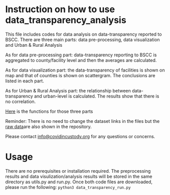 # Instruction on how to use data_transparency_analysis
This file includes codes for data analysis on data-transparency reported to BSCC. There are three main parts: data pre-processing, data visualization and Urban & Rural Analysis

As for data pre-processing part: data-transparency reporting to BSCC is aggregated to county/facility level and then the averages are calculated.

As for data visualization part: the data-transparency of facilities is shown on map and that of counties is shown on scattergram. The conclusions are listed in each part.

As for Urban & Rural Analysis part: the relationship between data-transparency and urban-level is calculated. The results show that there is no correlation.

[Here](https://github.com/covidincustody/data-transparency/blob/main/Code/data_transparency_utils.py) is the functions for those three parts

Reminder: There is no need to change the dataset links in the files but the [raw data]( )are also shown in the repository.

Please contact info@covidincustody.org for any questions or concerns.

# Usage
There are no prerequisites or installation required. The preprocessing results and data visulization/analysis results will be stored in the same directory as utils.py and run.py. Once both code files are downloaded, please run the following:
```python3 data_transparency_run.py```
